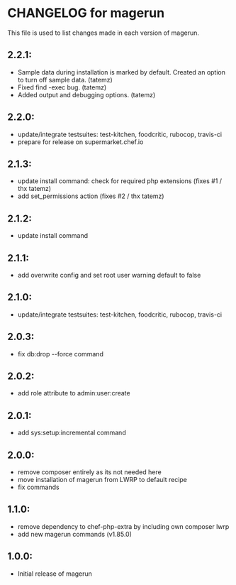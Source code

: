 # CHANGELOG for magerun

This file is used to list changes made in each version of magerun.

## 2.2.1:

* Sample data during installation is marked by default. Created an option to turn off sample data. (tatemz)
* Fixed find -exec bug. (tatemz)
* Added output and debugging options. (tatemz)

## 2.2.0:

* update/integrate testsuites: test-kitchen, foodcritic, rubocop, travis-ci
* prepare for release on supermarket.chef.io

## 2.1.3:

* update install command: check for required php extensions (fixes #1 / thx tatemz)
* add set_permissions action (fixes #2 / thx tatemz)

## 2.1.2:

* update install command

## 2.1.1:

* add overwrite config and set root user warning default to false

## 2.1.0:

* update/integrate testsuites: test-kitchen, foodcritic, rubocop, travis-ci

## 2.0.3:

* fix db:drop --force command

## 2.0.2:

* add role attribute to admin:user:create

## 2.0.1:

* add sys:setup:incremental command

## 2.0.0:

* remove composer entirely as its not needed here
* move installation of magerun from LWRP to default recipe
* fix commands

## 1.1.0:

* remove dependency to chef-php-extra by including own composer lwrp
* add new magerun commands (v1.85.0)

## 1.0.0:

* Initial release of magerun
